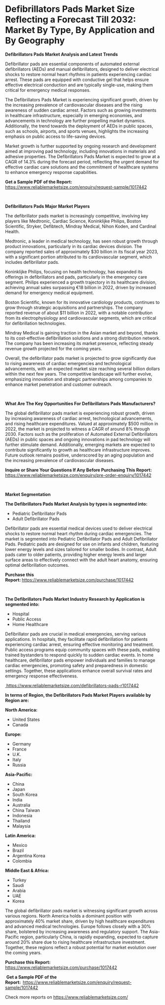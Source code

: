 <p><h1>Defibrillators Pads Market Size Reflecting a Forecast Till 2032: Market By Type, By Application and By Geography</h1></p><p><strong>Defibrillators Pads Market Analysis and Latest Trends</strong></p>
<p><p>Defibrillator pads are essential components of automated external defibrillators (AEDs) and manual defibrillators, designed to deliver electrical shocks to restore normal heart rhythms in patients experiencing cardiac arrest. These pads are equipped with conductive gel that helps ensure effective electrical conduction and are typically single-use, making them critical for emergency medical responses.</p><p>The Defibrillators Pads Market is experiencing significant growth, driven by the increasing prevalence of cardiovascular diseases and the rising awareness of sudden cardiac arrest. Factors such as growing investments in healthcare infrastructure, especially in emerging economies, and advancements in technology are further propelling market dynamics. Additionally, the trend towards the deployment of AEDs in public spaces, such as schools, airports, and sports venues, highlights the increasing emphasis on public access to life-saving devices.</p><p>Market growth is further supported by ongoing research and development aimed at improving pad technology, including innovations in materials and adhesive properties. The Defibrillators Pads Market is expected to grow at a CAGR of 14.3% during the forecast period, reflecting the urgent demand for effective cardiac care solutions and the commitment of healthcare systems to enhance emergency response capabilities.</p></p>
<p><strong>Get a Sample PDF of the Report:&nbsp;</strong> <a href="https://www.reliablemarketsize.com/enquiry/request-sample/1017442?utm_campaign=2802&utm_medium=2&utm_source=Github&utm_content=ia&utm_term=21032025&utm_id=defibrillators-pads">https://www.reliablemarketsize.com/enquiry/request-sample/1017442</a></p>
<p>&nbsp;</p>
<p><strong>Defibrillators Pads Major Market Players</strong></p>
<p><p>The defibrillator pads market is increasingly competitive, involving key players like Medtronic, Cardiac Science, Koninklijke Philips, Boston Scientific, Stryker, Defibtech, Mindray Medical, Nihon Koden, and Cardinal Health. </p><p>Medtronic, a leader in medical technology, has seen robust growth through product innovations, particularly in its cardiac devices division. The company reported sales of approximately $30 billion in its fiscal year 2023, with a significant portion attributed to its cardiovascular segment, which includes defibrillator pads.</p><p>Koninklijke Philips, focusing on health technology, has expanded its offerings in defibrillators and pads, particularly in the emergency care segment. Philips experienced a growth trajectory in its healthcare division, achieving annual sales surpassing €18 billion in 2022, driven by increased demand for emergency medical equipment.</p><p>Boston Scientific, known for its innovative cardiology products, continues to grow through strategic acquisitions and partnerships. The company reported revenue of about $11 billion in 2022, with a notable contribution from its electrophysiology and cardiovascular segments, which are critical for defibrillation technologies.</p><p>Mindray Medical is gaining traction in the Asian market and beyond, thanks to its cost-effective defibrillation solutions and a strong distribution network. The company has been increasing its market presence, reflecting steady revenue growth projected for the coming years.</p><p>Overall, the defibrillator pads market is projected to grow significantly due to rising awareness of cardiac emergencies and technological advancements, with an expected market size reaching several billion dollars within the next few years. The competitive landscape will further evolve, emphasizing innovation and strategic partnerships among companies to enhance market penetration and customer outreach.</p></p>
<p>&nbsp;</p>
<p><strong>What Are The Key Opportunities For Defibrillators Pads Manufacturers?</strong></p>
<p><p>The global defibrillator pads market is experiencing robust growth, driven by increasing awareness of cardiac arrest, technological advancements, and rising healthcare expenditures. Valued at approximately $500 million in 2022, the market is projected to witness a CAGR of around 8% through 2030. Factors such as the proliferation of Automated External Defibrillators (AEDs) in public spaces and ongoing innovations in pad technology will further stimulate demand. Additionally, emerging markets are expected to contribute significantly to growth as healthcare infrastructure improves. Future outlook remains positive, underscored by an aging population and the increasing prevalence of cardiovascular diseases.</p></p>
<p><strong>Inquire or Share Your Questions If Any Before Purchasing This Report:</strong> <a href="https://www.reliablemarketsize.com/enquiry/pre-order-enquiry/1017442?utm_campaign=2802&utm_medium=2&utm_source=Github&utm_content=ia&utm_term=21032025&utm_id=defibrillators-pads">https://www.reliablemarketsize.com/enquiry/pre-order-enquiry/1017442</a></p>
<p>&nbsp;</p>
<p><strong>Market Segmentation</strong></p>
<p><strong>The Defibrillators Pads Market Analysis by types is segmented into:</strong></p>
<p><ul><li>Pediatric Defibrillator Pads</li><li>Adult Defibrillator Pads</li></ul></p>
<p><p>Defibrillator pads are essential medical devices used to deliver electrical shocks to restore normal heart rhythm during cardiac emergencies. The market is segmented into Pediatric Defibrillator Pads and Adult Defibrillator Pads. Pediatric pads are designed for use on infants and children, featuring lower energy levels and sizes tailored for smaller bodies. In contrast, Adult pads cater to older patients, providing higher energy levels and larger surface areas to effectively connect with the adult heart anatomy, ensuring optimal defibrillation outcomes.</p></p>
<p><strong>Purchase this Report:&nbsp;</strong><a href="https://www.reliablemarketsize.com/purchase/1017442?utm_campaign=2802&utm_medium=2&utm_source=Github&utm_content=ia&utm_term=21032025&utm_id=defibrillators-pads">https://www.reliablemarketsize.com/purchase/1017442</a></p>
<p>&nbsp;</p>
<p><strong>The Defibrillators Pads Market Industry Research by Application is segmented into:</strong></p>
<p><ul><li>Hospital</li><li>Public Access</li><li>Home Healthcare</li></ul></p>
<p><p>Defibrillator pads are crucial in medical emergencies, serving various applications. In hospitals, they facilitate rapid defibrillation for patients experiencing cardiac arrest, ensuring effective monitoring and treatment. Public access programs equip community spaces with these pads, enabling trained bystanders to respond quickly to sudden cardiac events. In home healthcare, defibrillator pads empower individuals and families to manage cardiac emergencies, promoting safety and preparedness in domestic settings. Together, these applications enhance overall survival rates and emergency response effectiveness.</p></p>
<p><a href="https://www.reliablemarketsize.com/defibrillators-pads-r1017442?utm_campaign=2802&utm_medium=2&utm_source=Github&utm_content=ia&utm_term=21032025&utm_id=defibrillators-pads">&nbsp;https://www.reliablemarketsize.com/defibrillators-pads-r1017442</a></p>
<p><strong>In terms of Region, the Defibrillators Pads Market Players available by Region are:</strong></p>
<p>
    <p> <strong> North America: </strong>
        <ul>
            <li>United States</li>
            <li>Canada</li>
        </ul>
        </p> 
    <p> <strong> Europe: </strong>
        <ul>
            <li>Germany</li>
            <li>France</li>
            <li>U.K.</li>
            <li>Italy</li>
            <li>Russia</li>
        </ul>
        </p> 
    <p> <strong> Asia-Pacific: </strong>
        <ul>
            <li>China</li>
            <li>Japan</li>
            <li>South Korea</li>
            <li>India</li>
            <li>Australia</li>
            <li>China Taiwan</li>
            <li>Indonesia</li>
            <li>Thailand</li>
            <li>Malaysia</li>
        </ul>
        </p> 
    <p> <strong> Latin America: </strong>
        <ul>
            <li>Mexico</li>
            <li>Brazil</li>
            <li>Argentina Korea</li>
            <li>Colombia</li>
        </ul>
        </p> 
    <p> <strong> Middle East & Africa: </strong>
        <ul>
            <li>Turkey</li>
            <li>Saudi</li>
            <li>Arabia</li>
            <li>UAE</li>
            <li>Korea</li>
        </ul>
    </p>
    </p>
<p><p>The global defibrillator pads market is witnessing significant growth across various regions. North America holds a dominant position with approximately 40% market share, driven by high healthcare expenditures and advanced medical technologies. Europe follows closely with a 30% share, bolstered by increasing awareness and regulatory support. The Asia-Pacific region, particularly China, is rapidly expanding, expected to capture around 20% share due to rising healthcare infrastructure investment. Together, these regions reflect a robust potential for market evolution over the coming years.</p></p>
<p><strong>Purchase this Report: </strong><a href="https://www.reliablemarketsize.com/purchase/1017442?utm_campaign=2802&utm_medium=2&utm_source=Github&utm_content=ia&utm_term=21032025&utm_id=defibrillators-pads">https://www.reliablemarketsize.com/purchase/1017442</a></p>
<p>&nbsp;<strong>Get a Sample PDF of the Report:&nbsp;&nbsp;</strong><a href="https://www.reliablemarketsize.com/enquiry/request-sample/1017442?utm_campaign=2802&utm_medium=2&utm_source=Github&utm_content=ia&utm_term=21032025&utm_id=defibrillators-pads">https://www.reliablemarketsize.com/enquiry/request-sample/1017442</a></p>
<p><strong></strong></p>
<p>Check more reports on <a href="https://www.reliablemarketsize.com/?utm_campaign=2802&utm_medium=2&utm_source=Github&utm_content=ia&utm_term=21032025&utm_id=defibrillators-pads">https://www.reliablemarketsize.com/</a></p>